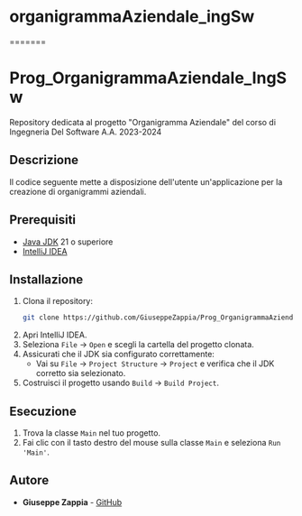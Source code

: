 
# organigrammaAziendale_ingSw
=======
# Prog_OrganigrammaAziendale_IngSw
Repository dedicata al progetto "Organigramma Aziendale" del corso di Ingegneria Del Software A.A. 2023-2024

## Descrizione

Il codice seguente mette a disposizione dell'utente un'applicazione per la creazione di organigrammi aziendali. 

## Prerequisiti

- [Java JDK](https://www.oracle.com/java/technologies/javase/jdk21-archive-downloads.html) 21 o superiore
- [IntelliJ IDEA](https://www.jetbrains.com/idea/download/)

## Installazione

1. Clona il repository:
    ```bash
    git clone https://github.com/GiuseppeZappia/Prog_OrganigrammaAziendale_IngSw
    ```
2. Apri IntelliJ IDEA.
3. Seleziona `File` -> `Open` e scegli la cartella del progetto clonata.
4. Assicurati che il JDK sia configurato correttamente:
    - Vai su `File` -> `Project Structure` -> `Project` e verifica che il JDK corretto sia selezionato.
5. Costruisci il progetto usando `Build` -> `Build Project`.

## Esecuzione

1. Trova la classe `Main` nel tuo progetto.
2. Fai clic con il tasto destro del mouse sulla classe `Main` e seleziona `Run 'Main'`.

## Autore
* **Giuseppe Zappia** -  [GitHub](https://github.com/GiuseppeZappia)
